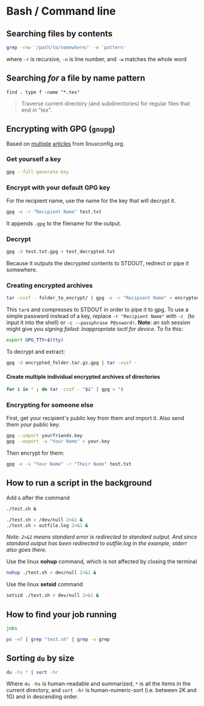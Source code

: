 # Bash / Command line

## Searching files by contents
```bash
grep -rnw '/path/to/somewhere/' -e 'pattern'
```
where `-r` is recursive, `-n` is line number, and `-w` matches the whole word

## Searching _for_ a file by name pattern
```
find . type f -name "*.tex"
```
> Traverse current directory (and subdirectories) for regular files that end in "tex".

## Encrypting with GPG (`gnupg`)
Based on [multiple](https://linuxconfig.org/how-to-encrypt-and-decrypt-individual-files-with-gpg/)
[articles](https://linuxconfig.org/how-to-create-compressed-encrypted-archives-with-tar-and-gpg/)
from linuxconfig.org.

### Get yourself a key
```bash
gpg --full-generate-key
```

### Encrypt with your default GPG key
For the recipient name, use the name for the key that will decrypt it.
```bash
gpg -e -r "Recipient Name" test.txt
```
It appends `.gpg` to the filename for the output.

### Decrypt
```bash
gpg -d test.txt.gpg > test_decrypted.txt
```
Because it outputs the decrypted contents to STDOUT, redirect or pipe it somewhere.

### Creating encrypted archives
```bash
tar -cvzf - folder_to_encrypt/ | gpg -e -r "Recipient Name" > encrypted_folder.tar.gz.gpg
```
This `tar`s and compresses to STDOUT in order to pipe it to gpg. To use a simple password instead 
of a key, replace `-r "Recipient Name"` with `-c ` (to input it into the shell) or `-c --passphrase
P@ssword!`. **Note**: an ssh session might give you  _signing failed: Inappropriate ioctl for 
device_. To fix this:
```bash
export GPG_TTY=$(tty)
```

To decrypt and extract:
```bash
gpg -d encrypted_folder.tar.gz.gpg | tar -xvzf -
```

#### Create multiple individual encrypted archives of directories
```bash
for i in * ; do tar -cvzf - "$i" | gpg > "$
```

### Encrypting for someone else
First, get your recipient's public key from them and import it. Also send them _your_ public key.
```bash
gpg --import yourfriends.key
gpg --export -a "Your Name" > your.key
```
Then encrypt for them:
```bash
gpg -e -u "Your Name" -r "Their Name" test.txt
```

## How to run a script in the background

Add `&` after the command
```bash
./test.sh &

./test.sh > /dev/null 2>&1 &
./test.sh > outfile.log 2>&1 &
```
_Note: `2>&1` means standard error is redirected to standard output. And since
standard output has been redirected to outfile.log in the example, stderr also
goes there._

Use the linux **nohup** command, which is not affected by closing the terminal
```bash
nohup ./test.sh > dev/null 2>&1 &
```

Use the linux **setsid** command
```bash
setsid ./test.sh > dev/null 2>&1 &
```

## How to find your job running
```bash
jobs

ps -ef | grep "test.sh" | grep -v grep
```

## Sorting `du` by size
```bash
du -hs * | sort -hr
```
Where `du -hs` is human-readable and summarized, `*` is all the items in the current directory, 
and `sort -hr` is human-numeric-sort (i.e. between 2K and 1G) and in descending order.
